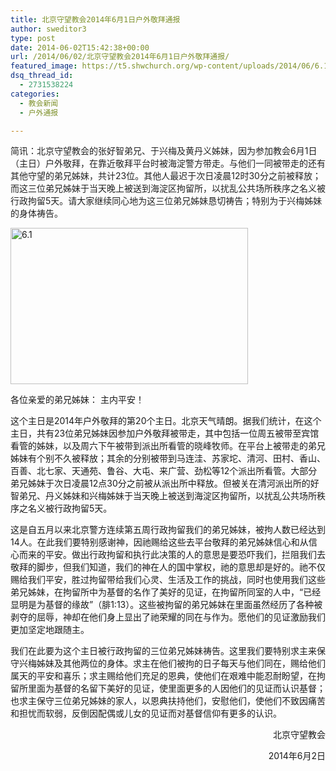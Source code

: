 ```yaml
---
title: 北京守望教会2014年6月1日户外敬拜通报
author: sweditor3
type: post
date: 2014-06-02T15:42:38+00:00
url: /2014/06/02/北京守望教会2014年6月1日户外敬拜通报/
featured_image: https://t5.shwchurch.org/wp-content/uploads/2014/06/6.11.jpg
dsq_thread_id:
  - 2731538224
categories:
  - 教会新闻
  - 户外通报

---
```

<div style="color: #222222;">
  简讯：北京守望教会的张好智弟兄、于兴梅及黄丹义姊妹，<wbr />因为参加教会6月1日（主日）户外敬拜，<wbr />在靠近敬拜平台时被海淀警方带走。<wbr />与他们一同被带走的还有其他守望的弟兄姊妹，共计23位。<wbr />其他人最迟于次日凌晨12时30分之前被释放；<wbr />而这三位弟兄姊妹于当天晚上被送到海淀区拘留所，<wbr />以扰乱公共场所秩序之名义被行政拘留5天。<wbr />请大家继续同心地为这三位弟兄姊妹恳切祷告；<wbr />特别为于兴梅姊妹的身体祷告。
</div>

<!--more-->

[<img class="aligncenter size-full wp-image-11145" src="http://t5.shwchurch.org/wp-content/uploads/2014/06/6.11.jpg" alt="6.1" width="380" height="250" />][1]

各位亲爱的弟兄姊妹： 主内平安！

这个主日是2014年户外敬拜的第20个主日。北京天气晴朗。据我们统计，在这个主日，共有23位弟兄姊妹因参加户外敬拜被带走，其中包括一位周五被带至宾馆看管的姊妹，以及周六下午被带到派出所看管的晓峰牧师。在平台上被带走的弟兄姊妹有个别不久被释放；其余的分别被带到马连洼、苏家坨、清河、田村、香山、百善、北七家、天通苑、鲁谷、大屯、来广营、劲松等12个派出所看管。大部分弟兄姊妹于次日凌晨12点30分之前被从派出所中释放。但被关在清河派出所的好智弟兄、丹义姊妹和兴梅姊妹于当天晚上被送到海淀区拘留所，以扰乱公共场所秩序之名义被行政拘留5天。

这是自五月以来北京警方连续第五周行政拘留我们的弟兄姊妹，被拘人数已经达到14人。在此我们要特别感谢神，因祂赐给这些去平台敬拜的弟兄姊妹信心和从信心而来的平安。做出行政拘留和执行此决策的人的意思是要恐吓我们，拦阻我们去敬拜的脚步，但我们知道，我们的神在人的国中掌权，祂的意思却是好的。祂不仅赐给我们平安，胜过拘留带给我们心灵、生活及工作的挑战，同时也使用我们这些弟兄姊妹，在拘留所中为基督的名作了美好的见证，在拘留所同室的人中，“已经显明是为基督的缘故”（腓1:13）。这些被拘留的弟兄姊妹在里面虽然经历了各种被剥夺的屈辱，神却在他们身上显出了祂荣耀的同在与作为。愿他们的见证激励我们更加坚定地跟随主。

我们在此要为这个主日被行政拘留的三位弟兄姊妹祷告。这里我们要特别求主来保守兴梅姊妹及其他两位的身体。求主在他们被拘的日子每天与他们同在，赐给他们属天的平安和喜乐；求主赐给他们充足的恩典，使他们在艰难中能忍耐盼望，在拘留所里面为基督的名留下美好的见证，使里面更多的人因他们的见证而认识基督；也求主保守三位弟兄姊妹的家人，以恩典扶持他们，安慰他们，使他们不致因痛苦和担忧而软弱，反倒因配偶或儿女的见证而对基督信仰有更多的认识。

<p style="text-align: right;">
  北京守望教会
</p>

<p style="text-align: right;">
  2014年6月2日
</p>

 [1]: http://t5.shwchurch.org/wp-content/uploads/2014/06/6.11.jpg
